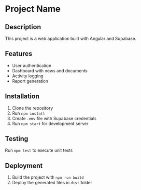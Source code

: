 # Project Name

## Description
This project is a web application built with Angular and Supabase.

## Features
- User authentication
- Dashboard with news and documents
- Activity logging
- Report generation

## Installation
1. Clone the repository
2. Run `npm install`
3. Create `.env` file with Supabase credentials
4. Run `npm start` for development server

## Testing
Run `npm test` to execute unit tests

## Deployment
1. Build the project with `npm run build`
2. Deploy the generated files in `dist` folder
